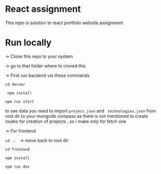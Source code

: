 # React assignment

This repo is solution to react portfolio website assignment

# Run locally

-> Clone this repo to your system

-> go to that folder where to cloned this

-> First run backend via these commands

`cd derver`

` npm install`

`npm run start`

to see data you need to import `project.json` and ` technologies.json` from root dir to your mongodb compass as there is not mentioned to create routes for creation of projects , so i make only for fetch one

-> For frontend

`cd .. ` -> move back to root dir

`cd frontend`

`npm install`

`npm run dev`
